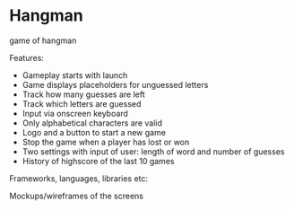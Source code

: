Hangman
=======

game of hangman

Features:
- Gameplay starts with launch
- Game displays placeholders for unguessed letters
- Track how many guesses are left
- Track which letters are guessed
- Input via onscreen keyboard
- Only alphabetical characters are valid
- Logo and a button to start a new game
- Stop the game when a player has lost or won
- Two settings with input of user: length of word and number of guesses
- History of highscore of the last 10 games

Frameworks, languages, libraries etc:


Mockups/wireframes of the screens
